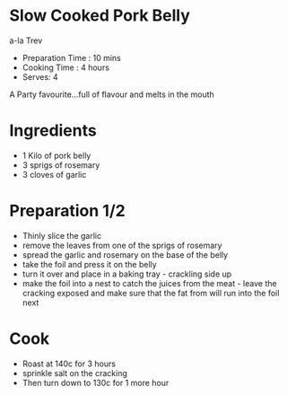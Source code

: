 # Slow Cooked Pork Belly
a-la Trev
 
- Preparation Time : 10 mins
- Cooking Time : 4 hours
- Serves: 4

A Party favourite...full of flavour and melts in the mouth



# Ingredients
- 1 Kilo of pork belly
- 3 sprigs of rosemary
- 3 cloves of garlic



# Preparation 1/2
- Thinly slice the garlic
- remove the leaves from one of the sprigs of rosemary
- spread the garlic and rosemary on the base of the belly
- take the foil and press it on the belly
- turn it over and place in a baking tray - crackling side up
- make the foil into a nest to catch the juices from the meat - leave the cracking exposed and make sure that the fat from will run into the foil next



# Cook
- Roast at 140c for 3 hours
- sprinkle salt on the cracking
- Then turn down to 130c for 1 more hour
